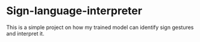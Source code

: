 # Sign-language-interpreter
This is a simple project on how my trained model can identify sign gestures and interpret it.
